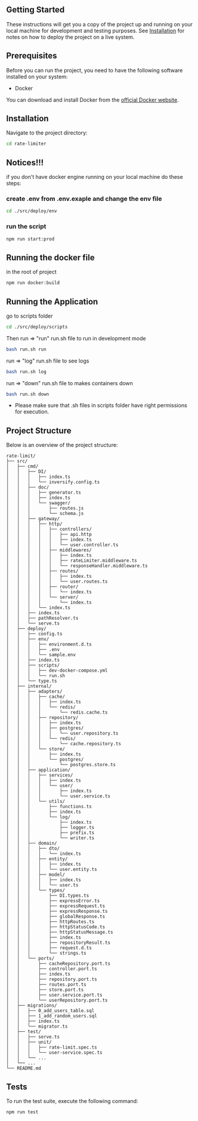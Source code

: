 ## Getting Started

These instructions will get you a copy of the project up and running on your local machine for development and testing purposes. See [Installation](#installation) for notes on how to deploy the project on a live system.

## Prerequisites

Before you can run the project, you need to have the following software installed on your system:

- Docker

You can download and install Docker from the [official Docker website](https://docker.com/).

## Installation

Navigate to the project directory:

```bash
cd rate-limiter
```

## Notices!!!
if you don't have docker engine running on your local machine do these steps:
### create .env from .env.exaple and change the env file
```bash
cd ./src/deploy/env
```
### run the script
```bash
npm run start:prod
```

## Running the docker file
in the root of project
```bash
npm run docker:build
```

## Running the Application
go to scripts folder
```bash
cd ./src/deploy/scripts
```
Then run => "run" run.sh file to run in development mode

```bash
bash run.sh run
```
run => "log" run.sh file to see logs

```bash
bash run.sh log
```
run => "down" run.sh file to makes containers down 

```bash
bash run.sh down
```
* Please make sure that .sh files in scripts folder have right permissions for execution.

## Project Structure

Below is an overview of the project structure:

```
rate-limit/
├── src/
│   ├── cmd/
│   │   ├── DI/
│   │   │   ├── index.ts
│   │   │   └── inversify.config.ts
│   │   ├── doc/
│   │   │   ├── generator.ts
│   │   │   ├── index.ts
│   │   │   └── swagger/
│   │   │       ├── routes.js
│   │   │       └── schema.js
│   │   ├── gateway/
│   │   │   ├── http/
│   │   │   │   ├── controllers/
│   │   │   │   │   ├── api.http
│   │   │   │   │   ├── index.ts
│   │   │   │   │   └── user.controller.ts
│   │   │   │   ├── middlewares/
│   │   │   │   │   ├── index.ts
│   │   │   │   │   ├── rateLimiter.middleware.ts
│   │   │   │   │   └── responseHandler.middleware.ts
│   │   │   │   ├── routes/
│   │   │   │   │   ├── index.ts
│   │   │   │   │   └── user.routes.ts
│   │   │   │   ├── router/
│   │   │   │   │   └── index.ts
│   │   │   │   └── server/
│   │   │   │       └── index.ts
│   │   │   └── index.ts
│   │   ├── index.ts
│   │   ├── pathResolver.ts
│   │   └── serve.ts
│   ├── deploy/
│   │   ├── config.ts
│   │   ├── env/
│   │   │   ├── environment.d.ts
│   │   │   ├── .env
│   │   │   └── sample.env
│   │   ├── index.ts
│   │   ├── scripts/
│   │   │   ├── dev-docker-compose.yml
│   │   │   └── run.sh
│   │   └── type.ts
│   ├── internal/
│   │   ├── adapters/
│   │   │   ├── cache/
│   │   │   │   ├── index.ts
│   │   │   │   └── redis/
│   │   │   │       └── redis.cache.ts
│   │   │   ├── repository/
│   │   │   │   ├── index.ts
│   │   │   │   ├── postgres/
│   │   │   │   │   └── user.repository.ts
│   │   │   │   └── redis/
│   │   │   │       └── cache.repository.ts
│   │   │   └── store/
│   │   │       ├── index.ts
│   │   │       └── postgres/
│   │   │           └── postgres.store.ts
│   │   ├── application/
│   │   │   ├── services/
│   │   │   │   ├── index.ts
│   │   │   │   └── user/
│   │   │   │       ├── index.ts
│   │   │   │       └── user.service.ts
│   │   │   └── utils/
│   │   │       ├── functions.ts
│   │   │       ├── index.ts
│   │   │       └── log/
│   │   │           ├── index.ts
│   │   │           ├── logger.ts
│   │   │           ├── prefix.ts
│   │   │           └── writer.ts
│   │   ├── domain/
│   │   │   ├── dto/
│   │   │   │   └── index.ts
│   │   │   ├── entity/
│   │   │   │   ├── index.ts
│   │   │   │   └── user.entity.ts
│   │   │   ├── model/
│   │   │   │   ├── index.ts
│   │   │   │   └── user.ts
│   │   │   └── types/
│   │   │       ├── DI.types.ts
│   │   │       ├── expressError.ts
│   │   │       ├── expressRequest.ts
│   │   │       ├── expressResponse.ts
│   │   │       ├── globalResponse.ts
│   │   │       ├── httpRoutes.ts
│   │   │       ├── httpStatusCode.ts
│   │   │       ├── httpStatusMessage.ts
│   │   │       ├── index.ts
│   │   │       ├── repositoryResult.ts
│   │   │       ├── request.d.ts
│   │   │       └── strings.ts
│   │   └── ports/
│   │       ├── cacheRepository.port.ts
│   │       ├── controller.port.ts
│   │       ├── index.ts
│   │       ├── repository.port.ts
│   │       ├── routes.port.ts
│   │       ├── store.port.ts
│   │       ├── user.service.port.ts
│   │       └── userRepository.port.ts
│   ├── migrations/
│   │   ├── 0_add_users_table.sql
│   │   ├── 1_add_random_users.sql
│   │   ├── index.ts
│   │   └── migrator.ts
│   ├── test/
│   │   ├── serve.ts
│   │   ├── unit/
│   │   │   ├── rate-limit.spec.ts
│   │   │   └── user-service.spec.ts
│   │   └── ...
│   └── ...
└── README.md
```

## Tests

To run the test suite, execute the following command:

```bash
npm run test
```
